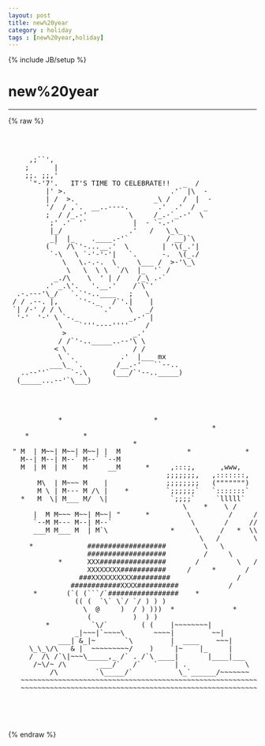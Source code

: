 ```yaml
---
layout: post
title: new%20year
category : holiday
tags : [new%20year,holiday]
---
```

{% include JB/setup %}
# new%20year
---
{% raw %}
<pre>



     ,;``&#039;,
    ;      |
    ;;. ;;,&#039;
     `&quot;-&#039;7&#039;.   IT&#039;S TIME TO CELEBRATE!!   _  /
         |&#039; &gt;.                         .&#039;` |\  -
         | /  &gt;.                   _\ /   /  |  -
         &#039;/  / ,`.  __..----.       .&#039;  .&#039;  /  _
         ;  / /_.-&#039;          \     /_.-`_.-&#039;  \
          ;&#039; .&#039;  &#039;`           |  - `-.-&#039;
          |_/                .&#039;   /   \_\_
          _|  |_    .____.-&#039;`         / __)`\
         ( `  /\`&#039;-...__.&#039;  \        | &#039;\(_.&#039;|
          `-\   \ `-&#039;-&#039;-&#039;|   `.      -.  \(_./
             \   \.-.-.  \     \___ /  &gt;-&#039;\_\
              \   \  \ \  `/\  |_  &#039;` /
           _./\    \  &#039; | /    /_\ .-`
         .&#039; _.\&#039;.   &#039;.__.&#039;    /`\`&#039;
  .-.---&#039;\_/   `.`&#039;-..____   ;   \
 / / .--. |,     `&#039;-._   /`&#039;.|    |
 `| /-&#039; / / \         `.&#039;    \   _/
  &#039;-&#039;  &#039;-&#039; \ `-._            _,-&#039; |
            \    `&#039;&#039;&#039;----&#039;&#039;&#039;&#039;    /
             &gt;                _.&#039;
            / /`&#039;-.._____..--&#039;\ \
           &lt; \                / /
            \ `.           .&#039;  |___ mx
          ___\_ `.        /__.-&#039;   ``--..
   ..--&#039;&#039;`     `-.\      (___/`&#039;--.._____)
  (_____...--&#039;`\___) 




            *                      *
                                                 *
    *             *
                              *
 &quot; M  | M~~| M~~| M~~| |  M                *             *
   M--| M--| M--` M--` `--M
   M  | M  | M    M     __M      *     ,:::;,      ,www,        *
                                      ;;;;;;;,   ,:::::::,
       M\  | M~~~ M    |              ;;;;;;;;   (&quot;&quot;&quot;&quot;&quot;&quot;&quot;)
       M \ | M--- M /\ |    *         `;;;;;;`   `:::::::`   *
   *   M  \| M___ M/  \|               `;;;;`     `lllll`
                                          \    *    \ /     ,,,,
      |  M M~~~ M~~| M~~| &quot;      *         \         /     ///\\\
      `--M M--- M--| M--`                   \       /     ////\\\\
      ___M M___ M  | M`\               *     \     /   *  \\\\////
                                              \   /        \\\///
     *             ###################         \   \        `|``
                   ###################         /     \       /
            *      XXX################       /         \   /
                   XXXXXXXX###########     /     *       /
                 ###XXXXXXXXXX#########                /      *
               ############XXXX##########            /
      *       (`( (```/`#################    *
                (( (  `\` \`/ `/ ) ) )
                  \  @     )  / ) )))  *              *
                   (          )  ) )
         *          `\/`        ( (    |~~~~~~~~|             *
                _|~~~|`~~~~\       ~~~~|         ~~|
            ___| &amp;_|~       `\         |  ____    ~~~|
     \_\_\/\   &amp; |  ~~~~~~~~~/    )    `|~    |_     |
     /  /\ /`\|~~~\_____,_ /` . /`\ ____|       |____|___   *
      /~\/~ /\        ___/`   /`   `    | .              \
          /\         `\_____/`           \_`______/~~~~~~~
   ~~~~~~~~~~~~~~~~~~~~~~~~~~~~~~~~~~~~~~~~~~~~~~~~~~~~~~~~~~~~~~~~
   ~~~~~~~~~~~~~~~~~~~~~~~~~~~~~~~~~~~~~~~~~~~~~~~~~~~~~~~~~~~~~~~~



 </pre>
{% endraw %}
